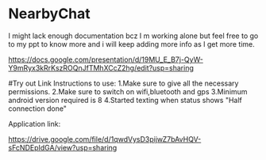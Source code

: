 # NearbyChat
I might lack enough documentation bcz I m working alone but feel free to go to my ppt to know more and i will keep adding more info as I get more time.

https://docs.google.com/presentation/d/19MU_E_B7j-QyW-Y9mRyx3kRrKszROQnJfTMhXCcZ2hg/edit?usp=sharing


#Try out Link
Instructions to use:
1.Make sure to give all the necessary permissions.
2.Make sure to switch on wifi,bluetooth and gps
3.Minimum android version required is 8
4.Started texting when status shows "Half connection done"

Application link:

https://drive.google.com/file/d/1qwdVysD3pijwZ7bAvHQV-sFcNDEpIdGA/view?usp=sharing

